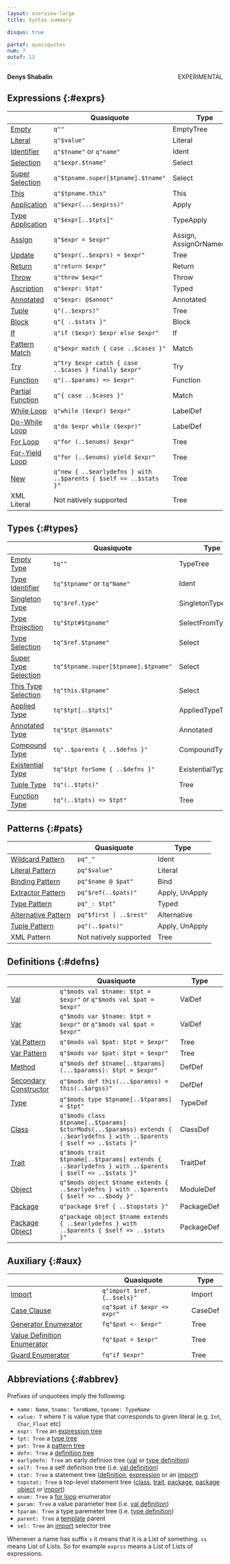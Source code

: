 ```yaml
---
layout: overview-large
title: Syntax summary

disqus: true

partof: quasiquotes
num: 7
outof: 13
---
```

**Denys Shabalin** <span class="label warning" style="float: right;">EXPERIMENTAL</span>

## Expressions {:#exprs}


                         | Quasiquote                                                       | Type
-------------------------|------------------------------------------------------------------|-------------------------
 [Empty][101]            | `q""`                                                            | EmptyTree
 [Literal][102]          | `q"$value"`                                                      | Literal
 [Identifier][103]       | `q"$tname"` or `q"name"`                                         | Ident
 [Selection][103]        | `q"$expr.$tname"`                                                | Select
 [Super Selection][104]  | `q"$tpname.super[$tpname].$tname"`                               | Select
 [This][104]             | `q"$tpname.this"`                                                | This
 [Application][105]      | `q"$expr(...$exprss)"`                                           | Apply
 [Type Application][105] | `q"$expr[..$tpts]"`                                              | TypeApply
 [Assign][106]           | `q"$expr = $expr"`                                               | Assign, AssignOrNamedArg
 [Update][106]           | `q"$expr(..$exprs) = $expr"`                                     | Tree
 [Return][107]           | `q"return $expr"`                                                | Return
 [Throw][108]            | `q"throw $expr"`                                                 | Throw
 [Ascription][109]       | `q"$expr: $tpt"`                                                 | Typed
 [Annotated][110]        | `q"$expr: @$annot"`                                              | Annotated
 [Tuple][111]            | `q"(..$exprs)"`                                                  | Tree
 [Block][112]            | `q"{ ..$stats }"`                                                | Block
 [If][113]               | `q"if ($expr) $expr else $expr"`                                 | If
 [Pattern Match][114]    | `q"$expr match { case ..$cases }"`                               | Match
 [Try][115]              | `q"try $expr catch { case ..$cases } finally $expr"`             | Try
 [Function][116]         | `q"(..$params) => $expr"`                                        | Function
 [Partial Function][117] | `q"{ case ..$cases }"`                                           | Match
 [While Loop][118]       | `q"while ($expr) $expr"`                                         | LabelDef
 [Do-While Loop][118]    | `q"do $expr while ($expr)"`                                      | LabelDef
 [For Loop][119]         | `q"for (..$enums) $expr"`                                        | Tree
 [For-Yield Loop][119]   | `q"for (..$enums) yield $expr"`                                  | Tree
 [New][120]              | `q"new { ..$earlydefns } with ..$parents { $self => ..$stats }"` | Tree
 XML Literal             | Not natively supported                                           | Tree


[101]: /overviews/quasiquotes/expression-details.html#empty
[102]: /overviews/quasiquotes/expression-details.html#literal
[103]: /overviews/quasiquotes/expression-details.html#ref
[104]: /overviews/quasiquotes/expression-details.html#super-this
[105]: /overviews/quasiquotes/expression-details.html#application
[106]: /overviews/quasiquotes/expression-details.html#assign-update
[107]: /overviews/quasiquotes/expression-details.html#return
[108]: /overviews/quasiquotes/expression-details.html#throw
[109]: /overviews/quasiquotes/expression-details.html#ascription
[110]: /overviews/quasiquotes/expression-details.html#annotated
[111]: /overviews/quasiquotes/expression-details.html#tuple
[112]: /overviews/quasiquotes/expression-details.html#block
[113]: /overviews/quasiquotes/expression-details.html#if
[114]: /overviews/quasiquotes/expression-details.html#match
[115]: /overviews/quasiquotes/expression-details.html#try
[116]: /overviews/quasiquotes/expression-details.html#function
[117]: /overviews/quasiquotes/expression-details.html#partial-function
[118]: /overviews/quasiquotes/expression-details.html#while
[119]: /overviews/quasiquotes/expression-details.html#for
[120]: /overviews/quasiquotes/expression-details.html#new

## Types {:#types}

                             | Quasiquote                            | Type
-----------------------------|---------------------------------------|---------------------
 [Empty Type][201]           | `tq""`                                | TypeTree
 [Type Identifier][202]      | `tq"$tpname"` or `tq"Name"`           | Ident
 [Singleton Type][203]       | `tq"$ref.type"`                       | SingletonType
 [Type Projection][204]      | `tq"$tpt#$tpname"`                    | SelectFromTypeTree
 [Type Selection][204]       | `tq"$ref.$tpname"`                    | Select
 [Super Type Selection][204] | `tq"$tpname.super[$tpname].$tpname"`  | Select
 [This Type Selection][204]  | `tq"this.$tpname"`                    | Select
 [Applied Type][205]         | `tq"$tpt[..$tpts]"`                   | AppliedTypeTree
 [Annotated Type][206]       | `tq"$tpt @$annots"`                   | Annotated
 [Compound Type][207]        | `tq"..$parents { ..$defns }"`         | CompoundTypeTree
 [Existential Type][208]     | `tq"$tpt forSome { ..$defns }"`       | ExistentialTypeTree
 [Tuple Type][209]           | `tq"(..$tpts)"`                       | Tree
 [Function Type][210]        | `tq"(..$tpts) => $tpt"`               | Tree

[201]: /overviews/quasiquotes/type-details.html#empty
[202]: /overviews/quasiquotes/type-details.html#ident
[203]: /overviews/quasiquotes/type-details.html#singleton
[204]: /overviews/quasiquotes/type-details.html#projection
[205]: /overviews/quasiquotes/type-details.html#applied
[206]: /overviews/quasiquotes/type-details.html#annotated
[207]: /overviews/quasiquotes/type-details.html#compound
[208]: /overviews/quasiquotes/type-details.html#existential
[209]: /overviews/quasiquotes/type-details.html#tuple
[210]: /overviews/quasiquotes/type-details.html#function

## Patterns {:#pats}

                            | Quasiquote             | Type
----------------------------|------------------------|-------------------
 [Wildcard Pattern][301]    | `pq"_"`                | Ident
 [Literal Pattern][302]     | `pq"$value"`           | Literal
 [Binding Pattern][303]     | `pq"$name @ $pat"`     | Bind
 [Extractor Pattern][304]   | `pq"$ref(..$pats)"`    | Apply, UnApply
 [Type Pattern][305]        | `pq"_: $tpt"`          | Typed
 [Alternative Pattern][306] | `pq"$first │ ..$rest"` | Alternative
 [Tuple Pattern][307]       | `pq"(..$pats)"`        | Apply, UnApply
 XML Pattern                | Not natively supported | Tree

[301]: /overviews/quasiquotes/pattern-details.html#wildcard
[302]: /overviews/quasiquotes/pattern-details.html#literal
[303]: /overviews/quasiquotes/pattern-details.html#binding
[304]: /overviews/quasiquotes/pattern-details.html#extractor
[305]: /overviews/quasiquotes/pattern-details.html#type
[306]: /overviews/quasiquotes/pattern-details.html#alternative
[307]: /overviews/quasiquotes/pattern-details.html#tuple

## Definitions {:#defns}

                              | Quasiquote                                                                                                                  | Type
------------------------------|-----------------------------------------------------------------------------------------------------------------------------|-----------
 [Val][401]                   | `q"$mods val $tname: $tpt = $expr"` or `q"$mods val $pat = $expr"`                                                          | ValDef
 [Var][401]                   | `q"$mods var $tname: $tpt = $expr"` or `q"$mods val $pat = $expr"`                                                          | ValDef
 [Val Pattern][403]           | `q"$mods val $pat: $tpt = $expr"`                                                                                           | Tree
 [Var Pattern][404]           | `q"$mods var $pat: $tpt = $expr"`                                                                                           | Tree
 [Method][403]                | `q"$mods def $tname[..$tparams](...$paramss): $tpt = $expr"`                                                                | DefDef
 [Secondary Constructor][404] | `q"$mods def this(...$paramss) = this(..$argss)"`                                                                           | DefDef
 [Type][405]                  | `q"$mods type $tpname[..$tparams] = $tpt"`                                                                                  | TypeDef
 [Class][406]                 | `q"$mods class $tpname[..$tparams] $ctorMods(...$paramss) extends { ..$earlydefns } with ..$parents { $self => ..$stats }"` | ClassDef
 [Trait][407]                 | `q"$mods trait $tpname[..$tparams] extends { ..$earlydefns } with ..$parents { $self => ..$stats }"`                        | TraitDef
 [Object][408]                | `q"$mods object $tname extends { ..$earlydefns } with ..$parents { $self => ..$body }"`                                     | ModuleDef
 [Package][409]               | `q"package $ref { ..$topstats }"`                                                                                           | PackageDef
 [Package Object][410]        | `q"package object $tname extends { ..$earlydefns } with ..$parents { $self => ..$stats }"`                                  | PackageDef

[401]: /overviews/quasiquotes/definition-details.html#val-var
[402]: /overviews/quasiquotes/definition-details.html#pattern
[403]: /overviews/quasiquotes/definition-details.html#method
[404]: /overviews/quasiquotes/definition-details.html#ctor
[405]: /overviews/quasiquotes/definition-details.html#type
[406]: /overviews/quasiquotes/definition-details.html#class
[407]: /overviews/quasiquotes/definition-details.html#trait
[408]: /overviews/quasiquotes/definition-details.html#object
[409]: /overviews/quasiquotes/definition-details.html#package
[410]: /overviews/quasiquotes/definition-details.html#package-object

## Auxiliary {:#aux}

                                    | Quasiquote                  | Type
------------------------------------|-----------------------------|--------
 [Import][501]                      | `q"import $ref.{..$sels}"`  | Import
 [Case Clause][502]                 | `cq"$pat if $expr => expr"` | CaseDef
 [Generator Enumerator][503]        | `fq"$pat <- $expr"`         | Tree
 [Value Definition Enumerator][503] | `fq"$pat = $expr"`          | Tree
 [Guard Enumerator][503]            | `fq"if $expr"`              | Tree


[501]: /overviews/quasiquotes/expression-details.html#import
[502]: /overviews/quasiquotes/expression-details.html#match
[503]: /overviews/quasiquotes/expression-details.html#for

## Abbreviations {:#abbrev}

Prefixes of unquotees imply the following:

* `name: Name`, `tname: TermName`, `tpname: TypeName`
* `value: T` where `T` is value type that corresponds to given literal (e.g. `Int`, `Char`, `Float` etc)
* `expr: Tree` an [expression tree](#exprs)
* `tpt: Tree` a [type tree](#types)
* `pat: Tree` a [pattern tree](#pats)
* `defn: Tree` a [definition tree](#defns)
* `earlydefn: Tree` an early definion tree ([val](/overviews/quasiquotes/definition-details.html#val-var) or [type definition](/overviews/quasiquotes/definition-details.html#type))
* `self: Tree` a self definition tree (i.e. [val definition](/overviews/quasiquotes/definition-details.html#val-var))
* `stat: Tree` a statement tree ([definition](#defns), [expression](#exprs) or an [import](/overviews/quasiquotes/expression-details.html#import))
* `topstat: Tree` a top-level statement tree ([class](/overviews/quasiquotes/definition-details.html#class), [trait](/overviews/quasiquotes/definition-details.html#trait), [package](/overviews/quasiquotes/definition-details.html#package), [package object](/overviews/quasiquotes/definition-details.html#package-object) or [import](/overviews/quasiquotes/expression-details.html#import))
* `enum: Tree` a [for loop](/overviews/quasiquotes/expression-details.html#for) enumerator
* `param: Tree` a value parameter tree (i.e. [val definition](/overviews/quasiquotes/definition-details.html#val-var))
* `tparam: Tree` a type paremeter tree (i.e. [type definition](/overviews/quasiquotes/definition-details.html#type))
* `parent: Tree` a [template](/overviews/quasiquotes/definition-details.html#templates) parent
* `sel: Tree` an [import](/overviews/quasiquotes/expression-details.html#import) selector tree

Whenever a name has suffix `s` it means that it is a List of something. `ss` means List of Lists. So for example `exprss` means a List of Lists of expressions.


